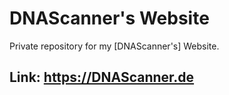 # DNAScanner's Website
Private repository for my [DNAScanner's] Website. 

## Link: <https://DNAScanner.de>
